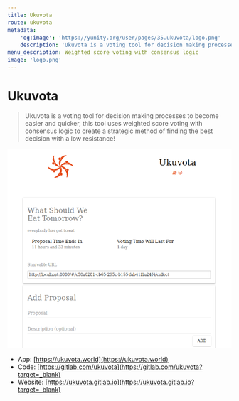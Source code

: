 ```yaml
---
title: Ukuvota
route: ukuvota
metadata:
    'og:image': 'https://yunity.org/user/pages/35.ukuvota/logo.png'
    description: 'Ukuvota is a voting tool for decision making processes to become easier and quicker'
menu_description: Weighted score voting with consensus logic
image: 'logo.png'
---
```


# Ukuvota

> Ukuvota is a voting tool for decision making processes to become easier and quicker, this tool uses weighted score voting with consensus logic to create a strategic method of finding the best decision with a low resistance!

![](ukuvota-screenshot.png)

* App: [https://ukuvota.world](https://ukuvota.world)
* Code: [https://gitlab.com/ukuvota](https://gitlab.com/ukuvota?target=_blank)
* Website: [https://ukuvota.gitlab.io](https://ukuvota.gitlab.io?target=_blank)
